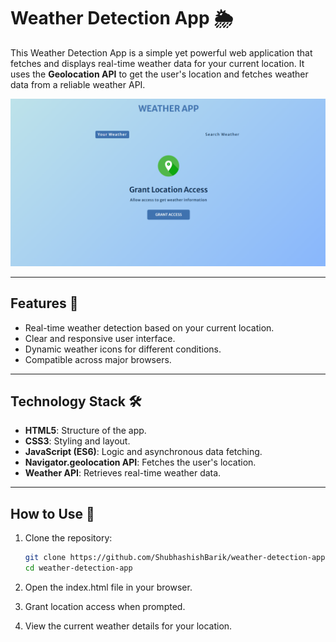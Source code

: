 # Weather Detection App 🌦️

This Weather Detection App is a simple yet powerful web application that fetches and displays real-time weather data for your current location. It uses the **Geolocation API** to get the user's location and fetches weather data from a reliable weather API.

![App Preview](https://github.com/Sibuu-04/Weather-Detection-App/raw/main/app-preview.png)


---

## Features 🚀

- Real-time weather detection based on your current location.
- Clear and responsive user interface.
- Dynamic weather icons for different conditions.
- Compatible across major browsers.

---

## Technology Stack 🛠️

- **HTML5**: Structure of the app.
- **CSS3**: Styling and layout.
- **JavaScript (ES6)**: Logic and asynchronous data fetching.
- **Navigator.geolocation API**: Fetches the user's location.
- **Weather API**: Retrieves real-time weather data.

---

## How to Use 🔧

1. Clone the repository:
   ```bash
   git clone https://github.com/ShubhashishBarik/weather-detection-app.git
   cd weather-detection-app
   ```
2. Open the index.html file in your browser.

3. Grant location access when prompted.

4. View the current weather details for your location.
